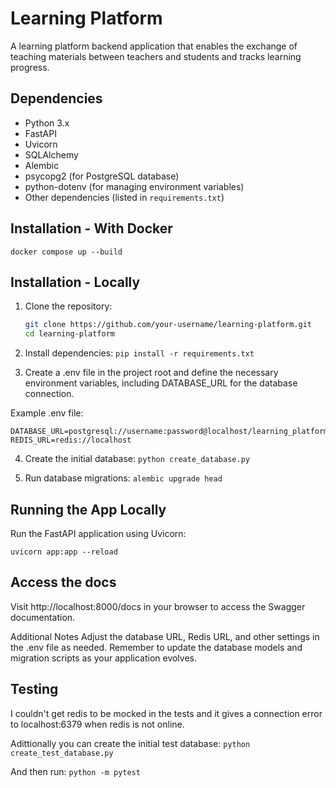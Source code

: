 # Learning Platform

A learning platform backend application that enables the exchange of teaching materials between teachers and students and tracks learning progress.

## Dependencies

- Python 3.x
- FastAPI
- Uvicorn
- SQLAlchemy
- Alembic
- psycopg2 (for PostgreSQL database)
- python-dotenv (for managing environment variables)
- Other dependencies (listed in `requirements.txt`)

## Installation - With Docker

``` docker compose up --build ```

## Installation - Locally

1. Clone the repository:

   ```bash
   git clone https://github.com/your-username/learning-platform.git
   cd learning-platform

2. Install dependencies:
```pip install -r requirements.txt```

3. Create a .env file in the project root and define the necessary environment variables, including DATABASE_URL for the database connection.

Example .env file:

```
DATABASE_URL=postgresql://username:password@localhost/learning_platform
REDIS_URL=redis://localhost
```

4. Create the initial database:
```python create_database.py```

5. Run database migrations:
```alembic upgrade head```

## Running the App Locally
Run the FastAPI application using Uvicorn:

```uvicorn app:app --reload```

## Access the docs

Visit http://localhost:8000/docs in your browser to access the Swagger documentation.

Additional Notes
Adjust the database URL, Redis URL, and other settings in the .env file as needed.
Remember to update the database models and migration scripts as your application evolves.

## Testing

I couldn't get redis to be mocked in the tests and it gives a connection error to localhost:6379 when redis is not online.

Adittionally you can create the initial test database:
```python create_test_database.py```

And then run:
```python -m pytest```